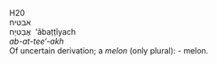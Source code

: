 <body>
  <p>H20<br>  אבטּיח  <br> אֲבַטִּיַח  ‎  ‘ăbaṭṭı̂yach  <br><i>ab-at-tee‘-akh </i><br>Of uncertain derivation; a <i>melon</i> (only plural): - melon.<br></p>
 </body>